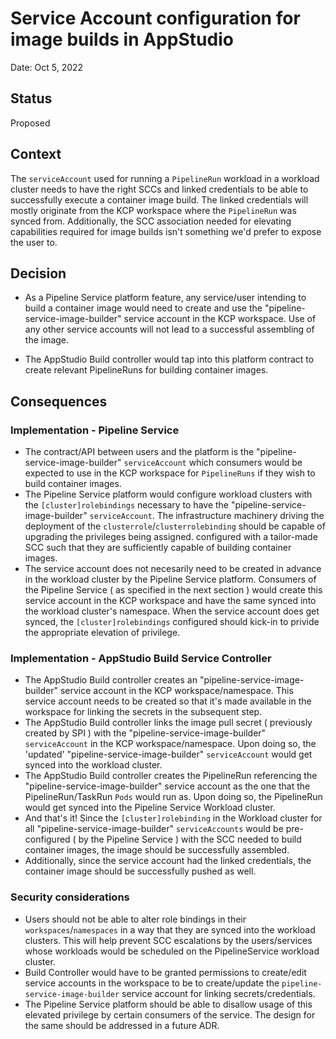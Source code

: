# Service Account configuration for image builds in AppStudio 

Date: Oct 5, 2022

## Status

Proposed

## Context

The `serviceAccount` used for running a `PipelineRun` workload in a workload cluster needs to have the right SCCs and linked credentials to be able to successfully execute a container image build. The linked credentials will mostly originate from the KCP workspace where the `PipelineRun` was synced from.
Additionally, the SCC association needed for elevating capabilities required for image builds isn't something we'd prefer to expose the user to.



## Decision

* As a Pipeline Service platform feature, any service/user intending to build a container image would need to create and use the "pipeline-service-image-builder" service account in the KCP workspace. 
Use of any other service accounts will not lead to a successful assembling of the image.

* The AppStudio Build controller would tap into this platform contract to create relevant PipelineRuns for building container images.

## Consequences



### Implementation - Pipeline Service 

* The contract/API between users and the platform is the "pipeline-service-image-builder" `serviceAccount` which consumers would be expected to use in the KCP workspace 
for `PipelineRuns` if they wish to build container images. 
* The Pipeline Service platform would configure workload clusters with the `[cluster]rolebindings` necessary to have the "pipeline-service-image-builder" `serviceAccount`. The infrastructure machinery driving the deployment of the `clusterrole`/`clusterrolebinding` should be capable of upgrading the privileges being assigned.
configured with a tailor-made SCC such that they are sufficiently capable of building container images.
* The service account does not necesarily need to be created in advance in the workload cluster by the Pipeline Service platform. Consumers of the Pipeline Service ( as specified in the next section ) would create this service account in the KCP workspace and have the same synced into the workload cluster's namespace. When the service account does get synced, the `[cluster]rolebindings` configured should kick-in to privide the appropriate elevation of privilege.


### Implementation - AppStudio Build Service Controller

* The AppStudio Build controller creates an "pipeline-service-image-builder" service account in the KCP workspace/namespace. This service account needs to be created so that it's made available in the workspace for linking the secrets in the subsequent step. 
* The AppStudio Build controller links the image pull secret ( previously created by SPI ) with the "pipeline-service-image-builder" `serviceAccount` in the KCP workspace/namespace. Upon doing so, the 'updated' "pipeline-service-image-builder" `serviceAccount` would get synced into the workload cluster.
* The AppStudio Build controller creates the PipelineRun referencing the "pipeline-service-image-builder" service account as the one that the PipelineRun/TaskRun `Pods` would run as. Upon doing so, the PipelineRun would get synced into the Pipeline Service Workload cluster.
* And that's it! Since the `[cluster]rolebinding` in the Workload cluster for all "pipeline-service-image-builder" `serviceAccounts` would be pre-configured ( by the Pipeline Service ) with the SCC needed to build container images, the image should be successfully assembled. 
* Additionally, since the service account had 
the linked credentials, the container image should be successfully pushed as well.


### Security considerations

* Users should not be able to alter role bindings in their `workspaces`/`namespaces` in a way that they are synced into the workload clusters. This will help prevent SCC escalations by the users/services whose workloads would be scheduled on the PipelineService workload cluster.
* Build Controller would have to be granted permissions to create/edit service accounts in the workspace to be to create/update the `pipeline-service-image-builder` service account for linking secrets/credentials. 
* The Pipeline Service platform should be able to disallow usage of this elevated privilege by certain consumers of the service. The design for the same should be addressed in a future ADR.
